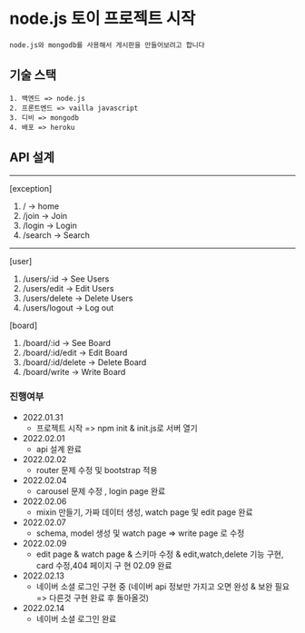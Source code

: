 # node.js 토이 프로젝트 시작
    node.js와 mongodb를 사용해서 게시판을 만들어보려고 합니다

## 기술 스택
    1. 백엔드 => node.js
    2. 프론트엔드 => vailla javascript
    3. 디비 => mongodb
    4. 배포 => heroku

## API 설계
<hr>

[exception]
1. / -> home
2. /join -> Join
3. /login -> Login
4. /search -> Search

<hr>

[user]
1. /users/:id -> See Users
2. /users/edit -> Edit Users
3. /users/delete -> Delete Users
4. /users/logout -> Log out

[board]
1. /board/:id -> See Board
2. /board/:id/edit -> Edit Board
3. /board/:id/delete -> Delete Board
4. /board/write -> Write Board


### 진행여부
* 2022.01.31
    - 프로젝트 시작 => npm init & init.js로 서버 열기
* 2022.02.01
    - api 설계 완료
* 2022.02.02
    - router 문제 수정 및 bootstrap 적용
* 2022.02.04
    - carousel 문제 수정 , login page 완료
* 2022.02.06
    - mixin 만들기, 가짜 데이터 생성, watch page 및 edit page 완료
* 2022.02.07
    - schema, model 생성 및 watch page => write page 로 수정
* 2022.02.09
    - edit page & watch page & 스키마 수정 & edit,watch,delete 기능 구현, card 수정,404 페이지 구
현 02.09 완료
* 2022.02.13
    - 네이버 소셜 로그인 구현 중 (네이버 api 정보만 가지고 오면 완성 & 보완 필요 => 다른것 구현 완료 후 돌아올것)
* 2022.02.14
    - 네이버 소셜 로그인 완료